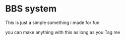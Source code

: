 
# BBS system 

This is just a simple something i made for fun

you can make anything with this as long as you Tag me

